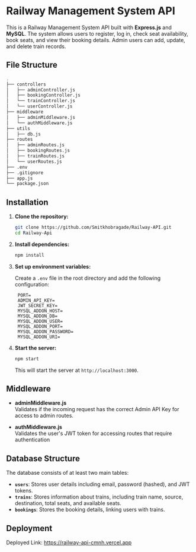 # Railway Management System API

This is a Railway Management System API built with **Express.js** and **MySQL**. The system allows users to register, log in, check seat availability, book seats, and view their booking details. Admin users can add, update, and delete train records.

## File Structure

```bash
.
├── controllers
│   ├── adminController.js        
│   ├── bookingController.js      
│   └── trainController.js        
│   └── userController.js         
├── middleware
│   ├── adminMiddleware.js        
│   └── authMiddleware.js         
├── utils
│   ├── db.js                    
├── routes
│   ├── adminRoutes.js            
│   ├── bookingRoutes.js          
│   ├── trainRoutes.js            
│   └── userRoutes.js             
├── .env                           
├── .gitignore                     
├── app.js                         
└── package.json                   
```

## Installation

1. **Clone the repository:**

   ```bash
   git clone https://github.com/Smitkhobragade/Railway-API.git
   cd Railway-Api
   ```

2. **Install dependencies:**

   ```bash
   npm install
   ```

3. **Set up environment variables:**

   Create a `.env` file in the root directory and add the following configuration:

   ```
    PORT=
    ADMIN_API_KEY=
    JWT_SECRET_KEY=
    MYSQL_ADDON_HOST=
    MYSQL_ADDON_DB=
    MYSQL_ADDON_USER=
    MYSQL_ADDON_PORT=
    MYSQL_ADDON_PASSWORD=
    MYSQL_ADDON_URI=
   ```

4. **Start the server:**

   ```bash
   npm start
   ```

   This will start the server at `http://localhost:3000`.


## Middleware

- **adminMiddleware.js**  
  Validates if the incoming request has the correct Admin API Key for access to admin routes.

- **authMiddleware.js**  
  Validates the user's JWT token for accessing routes that require authentication 

## Database Structure

The database consists of at least two main tables:

- **`users`**: Stores user details including email, password (hashed), and JWT tokens.
- **`trains`**: Stores information about trains, including train name, source, destination, total seats, and available seats.
- **`bookings`**: Stores the booking details, linking users with trains.

## Deployment
Deployed Link: https://railway-api-cmnh.vercel.app
